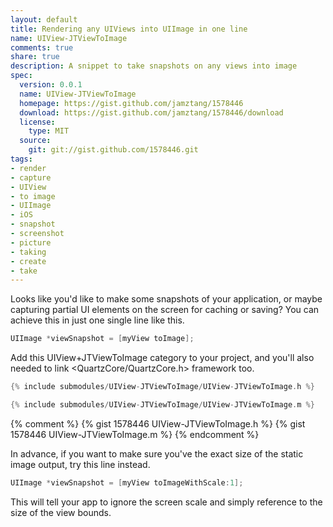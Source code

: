 ```yaml
--- 
layout: default
title: Rendering any UIViews into UIImage in one line
name: UIView-JTViewToImage
comments: true
share: true
description: A snippet to take snapshots on any views into image
spec:
  version: 0.0.1
  name: UIView-JTViewToImage
  homepage: https://gist.github.com/jamztang/1578446
  download: https://gist.github.com/jamztang/1578446/download
  license:
    type: MIT
  source:
    git: git://gist.github.com/1578446.git
tags: 
- render
- capture
- UIView
- to image
- UIImage
- iOS
- snapshot
- screenshot
- picture
- taking
- create
- take
---
```


Looks like you'd like to make some snapshots of your application, or maybe
capturing partial UI elements on the screen for caching or saving? You can
achieve this in just one single line like this.


```objective-c    
UIImage *viewSnapshot = [myView toImage];
```    


Add this UIView+JTViewToImage category to your project, and you'll also needed
to link &lt;QuartzCore/QuartzCore.h&gt; framework too.

```objective-c
{% include submodules/UIView-JTViewToImage/UIView-JTViewToImage.h %}
```

```objective-c
{% include submodules/UIView-JTViewToImage/UIView-JTViewToImage.m %}
```

{% comment %}
{% gist 1578446 UIView-JTViewToImage.h %}
{% gist 1578446 UIView-JTViewToImage.m %}
{% endcomment %}

In advance, if you want to make sure you've the exact size of the static image
output, try this line instead.


```objective-c    
UIImage *viewSnapshot = [myView toImageWithScale:1];
```

  
This will tell your app to ignore the screen scale and simply reference to the
size of the view bounds.

